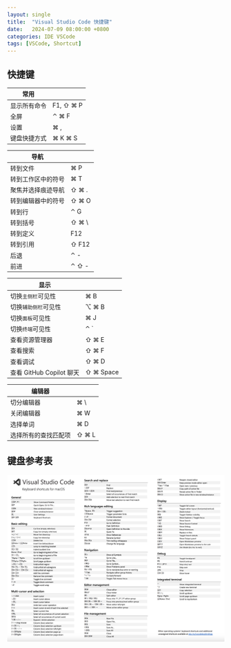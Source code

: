 ```yaml
---
layout: single
title:  "Visual Studio Code 快捷键"
date:   2024-07-09 08:00:00 +0800
categories: IDE VSCode
tags: [VSCode, Shortcut]
---
```


## 快捷键

| 常用 | |
| --- | --- |
| 显示所有命令 | F1, ⇧ ⌘ P |
| 全屏 | ⌃ ⌘ F |
| 设置 | ⌘ , |
| 键盘快捷方式 | ⌘ K ⌘ S |

| 导航 | |
| --- | --- |
| 转到文件 | ⌘ P |
| 转到工作区中的符号 | ⌘ T |
| 聚焦并选择痕迹导航 | ⇧ ⌘ . |
| 转到编辑器中的符号 | ⇧ ⌘ O |
| 转到行 | ⌃ G |
| 转到括号 | ⇧ ⌘ \ |
| 转到定义 | F12 |
| 转到引用 | ⇧ F12 |
| 后退 | ⌃ - |
| 前进 | ⌃ ⇧ - |

| 显示 | |
| --- | --- |
| 切换`主侧栏`可见性 | ⌘ B |
| 切换`辅助侧栏`可见性 | ⌥ ⌘ B |
| 切换`面板`可见性 | ⌘ J |
| 切换`终端`可见性 | ⌃ ` |
| 查看资源管理器 | ⇧ ⌘ E |
| 查看搜索 | ⇧ ⌘ F |
| 查看调试 | ⇧ ⌘ D |
| 查看 GitHub Copilot 聊天 | ⇧ ⌘ Space |

| 编辑器 | |
| --- | --- |
| 切分编辑器 | ⌘ \ |
| 关闭编辑器 | ⌘ W |
| 选择单词 | ⌘ D |
| 选择所有的查找匹配项 | ⇧ ⌘ L |

## 键盘参考表
![](/images/2024/VSCode/KeyboardReferenceSheet-macOS.png)
